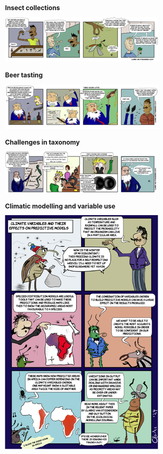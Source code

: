 ## Insect collections
![](/images/collection.png)

## Beer tasting 
![](/images/beer.png)

## Challenges in taxonomy
![](/images/taxonomy.png)

## Climatic modelling and variable use
![](/images/acp.png)
